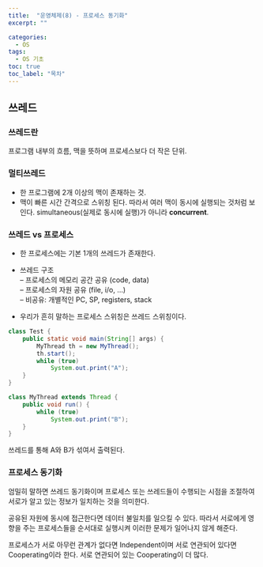 ```yaml
---
title:  "운영체제(8) - 프로세스 동기화"
excerpt: ""

categories:
  - OS
tags:
  - OS 기초
toc: true
toc_label: "목차"
---
```


## 쓰레드

### 쓰레드란

프로그램 내부의 흐름, 맥을 뜻하며 프로세스보다 더 작은 단위.

### 멀티쓰레드

- 한 프로그램에 2개 이상의 맥이 존재하는 것.
- 맥이 빠른 시간 간격으로 스위칭 된다. 따라서 여러 맥이 동시에 실행되는 것처럼 보인다. simultaneous(실제로 동시에 실행)가 아니라 **concurrent**.

### 쓰레드 vs 프로세스

- 한 프로세스에는 기본 1개의 쓰레드가 존재한다. 

- 쓰레드 구조  
– 프로세스의 메모리 공간 공유 (code, data)   
– 프로세스의 자원 공유 (file, i/o, …)   
– 비공유: 개별적인 PC, SP, registers, stack   

- 우리가 흔히 말하는 프로세스 스위칭은 쓰레드 스위칭이다. 

```java
class Test {
    public static void main(String[] args) {
        MyThread th = new MyThread();
        th.start();
        while (true)
            System.out.print("A");
    }
}

class MyThread extends Thread {
    public void run() { 
        while (true)
            System.out.print("B");
    }
}
```
쓰레드를 통해 A와 B가 섞여서 출력된다.

### 프로세스 동기화

엄밀히 말하면 쓰레드 동기화이며 프로세스 또는 쓰레드들이 수행되는 시점을 조절하여 서로가 알고 있는 정보가 일치하는 것을 의미한다.

공유된 자원에 동시에 접근한다면 데이터 불일치를 일으킬 수 있다. 따라서 서로에게 영향을 주는 프로세스들을 순서대로 실행시켜 이러한 문제가 일어나지 않게 해준다.

프로세스가 서로 아무런 관계가 없다면 Independent이며 서로 연관되어 있다면 Cooperating이라 한다. 서로 연관되어 있는 Cooperating이 더 많다. 